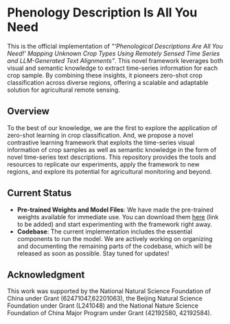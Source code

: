 # Phenology Description Is All You Need

This is the official implementation of *"‘Phenological Descriptions Are All You Need!’ Mapping Unknown Crop Types Using Remotely Sensed Time Series and LLM-Generated Text Alignments"*. This novel framework leverages both visual and semantic knowledge to extract time-series information for each crop sample. By combining these insights, it pioneers zero-shot crop classification across diverse regions, offering a scalable and adaptable solution for agricultural remote sensing.

## Overview

To the best of our knowledge, we are the first to explore the application of zero-shot learning in crop classification. And, we propose a novel contrastive learning framework that exploits the time-series visual information of crop samples as well as semantic knowledge in the form of novel time-series text descriptions. This repository provides the tools and resources to replicate our experiments, apply the framework to new regions, and explore its potential for agricultural monitoring and beyond.

## Current Status

- **Pre-trained Weights and Model Files**: We have made the pre-trained weights available for immediate use. You can download them [here](#) (link to be added) and start experimenting with the framework right away.
- **Codebase**: The current implementation includes the essential components to run the model. We are actively working on organizing and documenting the remaining parts of the codebase, which will be released as soon as possible. Stay tuned for updates!

## Acknowledgment
This work was supported by the National Natural Science Foundation of China under Grant (62471047,62201063), the Beijing Natural Science Foundation under Grant (L241048) and the National Nature Science Foundation of China Major Program under Grant (42192580, 42192584).
